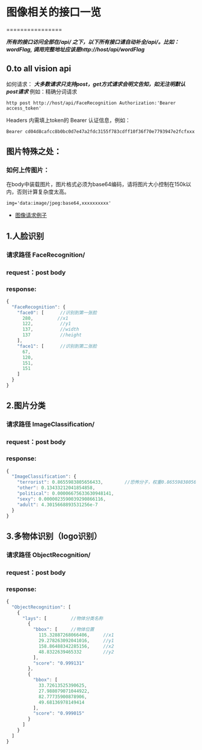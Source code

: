 # 图像相关的接口一览
================

***所有的接口访问全部在/api/ 之下，以下所有接口请自动补全/api/。比如：wordFlag, 调用完整地址应该是http://host/api/wordFlag***


## 0.to all vision api
如何请求：
***大多数请求只支持post，get方式请求会明文告知，如无注明默认post请求***
例如：精确分词请求
```
http post http://host/api/FaceRecognition Authorization:'Bearer access_token'
```

Headers 内需填上token的 Bearer 认证信息，例如：
```
Bearer cd04d8cafcc8b0bc0d7e47a2fdc3155f783cdff10f36f70e7793947e2fcfxxx
```

## 图片特殊之处：
### 如何上传图片：
在body中装载图片，图片格式必须为base64编码，请将图片大小控制在150k以内，否则计算复杂度太高。
```
img='data:image/jpeg:base64,xxxxxxxxxx'
```

* [图像请求例子](/example/vision_request_example/)


## 1.人脸识别
### 请求路径 FaceRecognition/
### request：post body
### response:
```javascript
{
  "FaceRecognition": {
    "face0": [      //识别到第一张脸
      280,         //x1
      122,          //y1
      137,          //width
      137           //height
    ],
    "face1": [      //识别到第二张脸
      67,
      120,
      151,
      151
    ]
  }
}
```


## 2.图片分类
### 请求路径 ImageClassification/
### request：post body
### response:
```javascript
{
  "ImageClassification": {
    "terrorist": 0.8655983805656433,        //恐怖分子，权重0.8655983805656433
    "other": 0.13433212041854858,
    "political": 0.00006675633630948141,
    "sexy": 0.0000023590039290866116,
    "adult": 4.3015668893531256e-7
  }
}
```


## 3.多物体识别（logo识别）
### 请求路径 ObjectRecognition/
### request：post body
### response:
```javascript
{
  "ObjectRecognition": [
    {
      "lays": [         //物体分类名称
        {
          "bbox": [     //物体位置
            115.32887268066406,     //x1
            29.278263092041016,     //y1
            158.86488342285156,     //x2
            48.8322639465332        //y2
          ],
          "score": "0.999131"
        },
        {
          "bbox": [
            33.72613525390625,
            27.988079071044922,
            82.77735900878906,
            49.68136978149414
          ],
          "score": "0.999015"
        }
      ]
    }
  ]
}
```